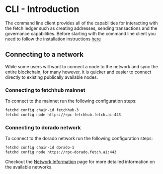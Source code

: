 # CLI - Introduction

The command line client provides all of the capabilities for interacting with the fetch ledger such as creating addresses, sending transactions and the governance capabilities. Before starting with the command line client you need to follow the installation instructions [here](building.md)

## Connecting to a network

While some users will want to connect a node to the network and sync the entire blockchain, for many however, it is quicker and easier to connect directly to existing publically available nodes.

### Connecting to fetchhub mainnet 

To connect to the mainnet run the following configuration steps:

```bash
fetchd config chain-id fetchhub-3
fetchd config node https://rpc-fetchhub.fetch.ai:443
```

### Connecting to dorado network

To connect to the dorado network run the following configuration steps:

```bash
fetchd config chain-id dorado-1
fetchd config node https://rpc-dorado.fetch.ai:443
```

Checkout the [Network Information](../networks/) page for more detailed information on the available networks.
